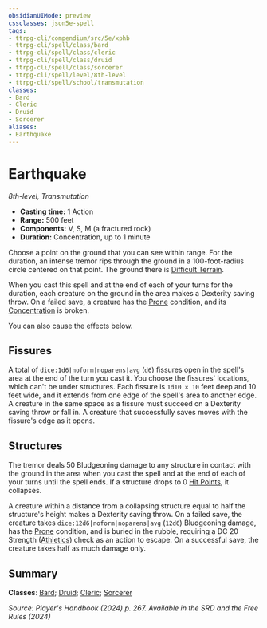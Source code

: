 ```yaml
---
obsidianUIMode: preview
cssclasses: json5e-spell
tags:
- ttrpg-cli/compendium/src/5e/xphb
- ttrpg-cli/spell/class/bard
- ttrpg-cli/spell/class/cleric
- ttrpg-cli/spell/class/druid
- ttrpg-cli/spell/class/sorcerer
- ttrpg-cli/spell/level/8th-level
- ttrpg-cli/spell/school/transmutation
classes:
- Bard
- Cleric
- Druid
- Sorcerer
aliases:
- Earthquake
---
```

# Earthquake
*8th-level, Transmutation*  


- **Casting time:** 1 Action
- **Range:** 500 feet
- **Components:** V, S, M (a fractured rock)
- **Duration:** Concentration, up to 1 minute

Choose a point on the ground that you can see within range. For the duration, an intense tremor rips through the ground in a 100-foot-radius circle centered on that point. The ground there is [Difficult Terrain](Інструменти%20ДМ/CLI/rules/variant-rules/difficult-terrain-xphb.md).

When you cast this spell and at the end of each of your turns for the duration, each creature on the ground in the area makes a Dexterity saving throw. On a failed save, a creature has the [Prone](Інструменти%20ДМ/CLI/rules/conditions.md#Prone) condition, and its [Concentration](Інструменти%20ДМ/CLI/rules/conditions.md#Concentration) is broken.

You can also cause the effects below.

## Fissures

A total of `dice:1d6|noform|noparens|avg` (`d6`) fissures open in the spell's area at the end of the turn you cast it. You choose the fissures' locations, which can't be under structures. Each fissure is `1d10 × 10` feet deep and 10 feet wide, and it extends from one edge of the spell's area to another edge. A creature in the same space as a fissure must succeed on a Dexterity saving throw or fall in. A creature that successfully saves moves with the fissure's edge as it opens.

## Structures

The tremor deals 50 Bludgeoning damage to any structure in contact with the ground in the area when you cast the spell and at the end of each of your turns until the spell ends. If a structure drops to 0 [Hit Points](Інструменти%20ДМ/CLI/rules/variant-rules/hit-points-xphb.md), it collapses.

A creature within a distance from a collapsing structure equal to half the structure's height makes a Dexterity saving throw. On a failed save, the creature takes `dice:12d6|noform|noparens|avg` (`12d6`) Bludgeoning damage, has the [Prone](Інструменти%20ДМ/CLI/rules/conditions.md#Prone) condition, and is buried in the rubble, requiring a DC 20 Strength ([Athletics](Інструменти%20ДМ/CLI/rules/skills.md#Athletics)) check as an action to escape. On a successful save, the creature takes half as much damage only.

## Summary

**Classes**: [Bard](Інструменти%20ДМ/CLI/lists/list-spells-classes-bard.md); [Druid](Інструменти%20ДМ/CLI/lists/list-spells-classes-druid.md); [Cleric](Інструменти%20ДМ/CLI/lists/list-spells-classes-cleric.md); [Sorcerer](Інструменти%20ДМ/CLI/lists/list-spells-classes-sorcerer.md)

*Source: Player's Handbook (2024) p. 267. Available in the <span title='Systems Reference Document (5.2)'>SRD</span> and the Free Rules (2024)*